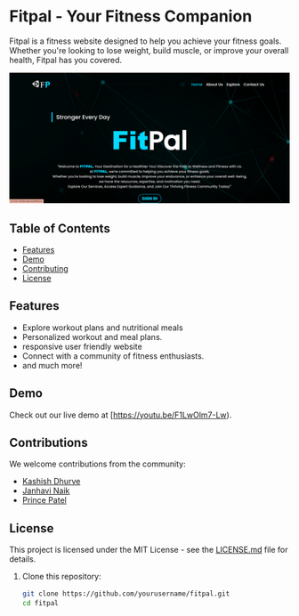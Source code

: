 # Fitpal - Your Fitness Companion

Fitpal is a fitness website designed to help you achieve your fitness goals. Whether you're looking to lose weight, build muscle, or improve your overall health, Fitpal has you covered.

![Preview](fitpal-preview.png)

## Table of Contents

- [Features](#features)
- [Demo](#demo)
- [Contributing](#contributing)
- [License](#license)

## Features

- Explore workout plans and nutritional meals
- Personalized workout and meal plans.
- responsive user friendly website
- Connect with a community of fitness enthusiasts.
- and much more!

## Demo

Check out our live demo at [https://youtu.be/F1LwOlm7-Lw).

## Contributions

We welcome contributions from the community:

- [Kashish Dhurve](https://github.com/kashishdhurve01)
- [Janhavi Naik](https://github.com/janhavi-naik14)
- [Prince Patel](https://github.com/prince-patel26)

## License

This project is licensed under the MIT License - see the [LICENSE.md](license.md) file for details.

1. Clone this repository:

   ```bash
   git clone https://github.com/yourusername/fitpal.git
   cd fitpal
